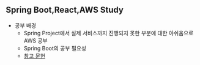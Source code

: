 ## Spring Boot,React,AWS Study

* 공부 배경
  - Spring Project에서 실제 서비스까지 진행되지 못한 부분에 대한 아쉬움으로 AWS 공부
  - Spring Boot의 공부 필요성
  - <a href="https://product.kyobobook.co.kr/detail/S000061838547">참고 문헌</a> 

    

 



